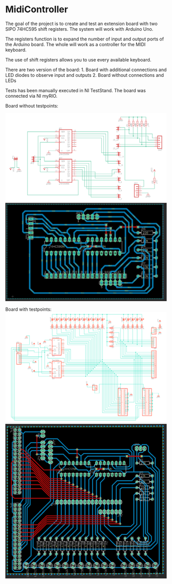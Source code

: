 # MidiController

The goal of the project is to create and test an extension board with two SIPO 74HC595 shift registers.
The system will work with Arduino Uno.

The registers function is to expand the number of input and output ports of the Arduino board. The whole will work as a controller for the MIDI keyboard.

The use of shift registers allows you to use every available keyboard.

There are two version of the board: 1. Board with additional connections and LED diodes to observe input and outputs
                                    2. Board without connections and LEDs

Tests has been manually executed in NI TestStand. The board was connected via NI myRIO.

Board without testpoints:

![alt text](https://github.com/Fysek/MidiController/blob/master/Photos/Schematic.PNG)
![alt text](https://github.com/Fysek/MidiController/blob/master/Photos/Board.PNG)

Board with testpoints:
![alt text](https://github.com/Fysek/MidiController/blob/master/Photos/Schematic_test.PNG)
![alt text](https://github.com/Fysek/MidiController/blob/master/Photos/Board_test.PNG)
